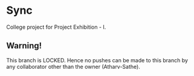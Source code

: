 # Sync
College project for Project Exhibition - I.

## Warning!
This branch is LOCKED. Hence no pushes can be made to this branch by any collaborator other than the owner (Atharv-Sathe).